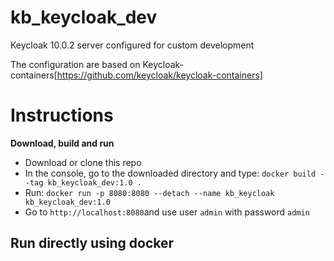# kb_keycloak_dev
Keycloak 10.0.2 server configured for custom development

The configuration are based on Keycloak-containers[https://github.com/keycloak/keycloak-containers]

# Instructions
**Download, build and run**

- Download or clone this repo
- In the console, go to the downloaded directory and type: `docker build --tag kb_keycloak_dev:1.0 .`
- Run: `docker run -p 8080:8080 --detach --name kb_keycloak kb_keycloak_dev:1.0`
- Go to `http://localhost:8080`and use user `admin` with password `admin`

## Run directly using docker
